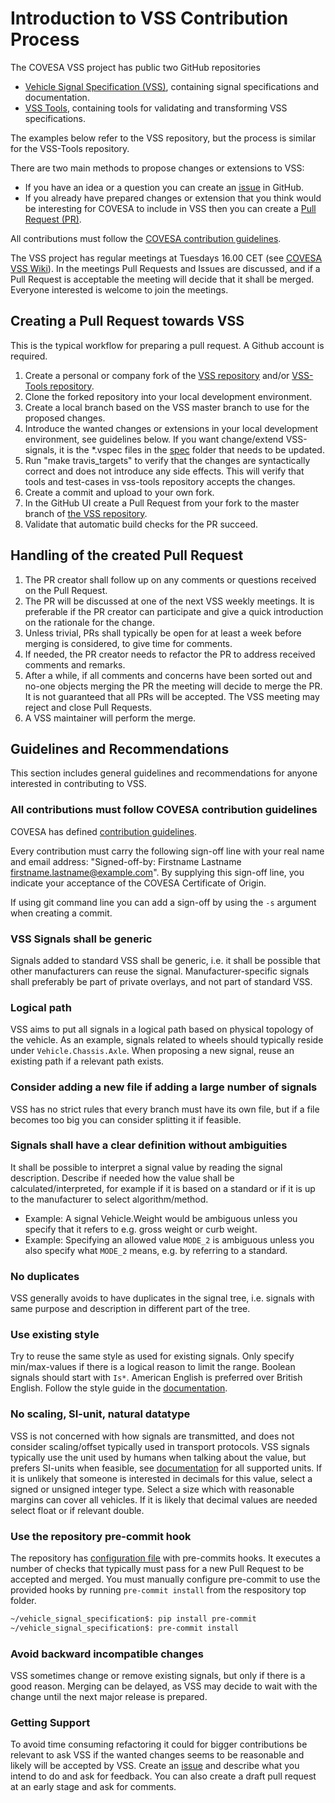 # Introduction to VSS Contribution Process

The COVESA VSS project has public two GitHub repositories

- [Vehicle Signal Specification (VSS)](https://github.com/COVESA/vehicle_signal_specification), containing signal specifications and documentation.
- [VSS Tools](https://github.com/COVESA/vss-tools), containing tools for validating and transforming VSS specifications.

The examples below refer to the VSS repository, but the process is similar for the VSS-Tools repository.

There are two main methods to propose changes or extensions to VSS:

- If you have an idea or a question you can create an [issue](https://github.com/COVESA/vehicle_signal_specification/issues) in GitHub.
- If you already have prepared changes or extension that you think would be interesting for COVESA to include in VSS
  then you can create a [Pull Request (PR)](https://github.com/COVESA/vehicle_signal_specification/pulls).

All contributions must follow the [COVESA contribution guidelines](https://www.covesa.global/contribute).

The VSS project has regular meetings at Tuesdays 16.00 CET (see [COVESA VSS Wiki](https://wiki.covesa.global/display/WIK4/VSS+-+Vehicle+Signal+Specification)).
In the meetings Pull Requests and Issues are discussed, and if a Pull Request is acceptable the meeting will decide that it shall be merged.
Everyone interested is welcome to join the meetings.

## Creating a Pull Request towards VSS

This is the typical workflow for preparing a pull request. A Github account is required.

1. Create a personal or company fork of the [VSS repository](https://github.com/COVESA/vehicle_signal_specification)
   and/or [VSS-Tools repository](https://github.com/COVESA/vss-tools).
2. Clone the forked repository into your local development environment.
3. Create a local branch based on the VSS master branch to use for the proposed changes.
4. Introduce the wanted changes or extensions in your local development environment, see guidelines below.
   If you want change/extend VSS-signals, it is the *.vspec files in the [spec](https://github.com/COVESA/vehicle_signal_specification/tree/master/spec) folder that
   needs to be updated.
5. Run "make travis_targets" to verify that the changes are syntactically correct and does not introduce any side effects.
   This will verify that tools and test-cases in vss-tools repository accepts the changes.
6. Create a commit and upload to your own fork.
7. In the GitHub UI create a Pull Request from your fork to the master branch of [the VSS repository](https://github.com/COVESA/vehicle_signal_specification).
8. Validate that automatic build checks for the PR succeed.

## Handling of the created Pull Request

1. The PR creator shall follow up on any comments or questions received on the Pull Request.
2. The PR will be discussed at one of the next VSS weekly meetings.
   It is preferable if the PR creator can participate and give a quick introduction on the rationale for the change.
3. Unless trivial, PRs shall typically be open for at least a week before merging is considered, to give time for comments.
4. If needed, the PR creator needs to refactor the PR to address received comments and remarks.
4. After a while, if all comments and concerns have been sorted out and no-one objects merging the PR the meeting will decide to merge the PR.
   It is not guaranteed that all PRs will be accepted. The VSS meeting may reject and close Pull Requests.
5. A VSS maintainer will perform the merge.

## Guidelines and Recommendations

This section includes general guidelines and recommendations for anyone interested in contributing to VSS.

### All contributions must follow COVESA contribution guidelines

COVESA has defined [contribution guidelines](https://www.covesa.global/contribute).

Every contribution must carry the following sign-off line with your real name and email address:
"Signed-off-by: Firstname Lastname <firstname.lastname@example.com>".
By supplying this sign-off line, you indicate your acceptance of the COVESA Certificate of Origin.

If using git command line you can add a sign-off by using the `-s` argument when creating a commit.

### VSS Signals shall be generic

Signals added to standard VSS shall be generic, i.e. it shall be possible that other manufacturers can reuse the signal.
Manufacturer-specific signals shall preferably be part of private overlays, and not part of standard VSS.

### Logical path

VSS aims to put all signals in a logical path based on physical topology of the vehicle.
As an example, signals related to wheels should typically reside under `Vehicle.Chassis.Axle`.
When proposing a new signal, reuse an existing path if a relevant path exists.

### Consider adding a new file if adding a large number of signals

VSS has no strict rules that every branch must have its own file,
but if a file becomes too big you can consider splitting it if feasible.

### Signals shall have a clear definition without ambiguities

It shall be possible to interpret a signal value by reading the signal description.
Describe if needed how the value shall be calculated/interpreted,
for example if it is based on a standard or if it is up to the manufacturer to select algorithm/method.

* Example: A signal Vehicle.Weight would be ambiguous unless you specify that it refers to e.g. gross weight or curb weight.
* Example: Specifying an allowed value `MODE_2` is ambiguous unless you also specify what `MODE_2` means, e.g. by referring to a standard.

### No duplicates

VSS generally avoids to have duplicates in the signal tree, i.e. signals with same purpose and description in different part of the tree.

### Use existing style

Try to reuse the same style as used for existing signals.
Only specify min/max-values if there is a logical reason to limit the range.
Boolean signals should start with `Is*`.
American English is preferred over British English.
Follow the style guide in the [documentation](https://covesa.github.io/vehicle_signal_specification/rule_set/basics/#style-guide).

### No scaling, SI-unit, natural datatype

VSS is not concerned with how signals are transmitted, and does not consider scaling/offset typically used in transport protocols.
VSS signals typically use the unit used by humans when talking about the value, but prefers SI-units when feasible,
see [documentation](https://covesa.github.io/vehicle_signal_specification/rule_set/data_entry/data_unit_types/) for all supported units.
If it is unlikely that someone is interested in decimals for this value, select a signed or unsigned integer type.
Select a size which with reasonable margins can cover all vehicles.
If it is likely that decimal values are needed select float or if relevant double.

### Use the repository pre-commit hook

The repository has [configuration file](.pre-commit-config.yaml) with pre-commits hooks.
It executes a number of checks that typically must pass for a new Pull Request to be accepted and merged.
You must manually configure pre-commit to use the provided hooks by running `pre-commit install` from the
respository top folder.

```bash
~/vehicle_signal_specification$: pip install pre-commit
~/vehicle_signal_specification$: pre-commit install
```

### Avoid backward incompatible changes

VSS sometimes change or remove existing signals, but only if there is a good reason.
Merging can be delayed, as VSS may decide to wait with the change until the next major release is prepared.

### Getting Support

To avoid time consuming refactoring it could for bigger contributions be relevant to ask VSS if the wanted changes
seems to be reasonable and likely will be accepted by VSS. Create an [issue](https://github.com/COVESA/vehicle_signal_specification/issues)
and describe what you intend to do and ask for feedback. You can also create a draft pull request at an early stage and ask for comments.
